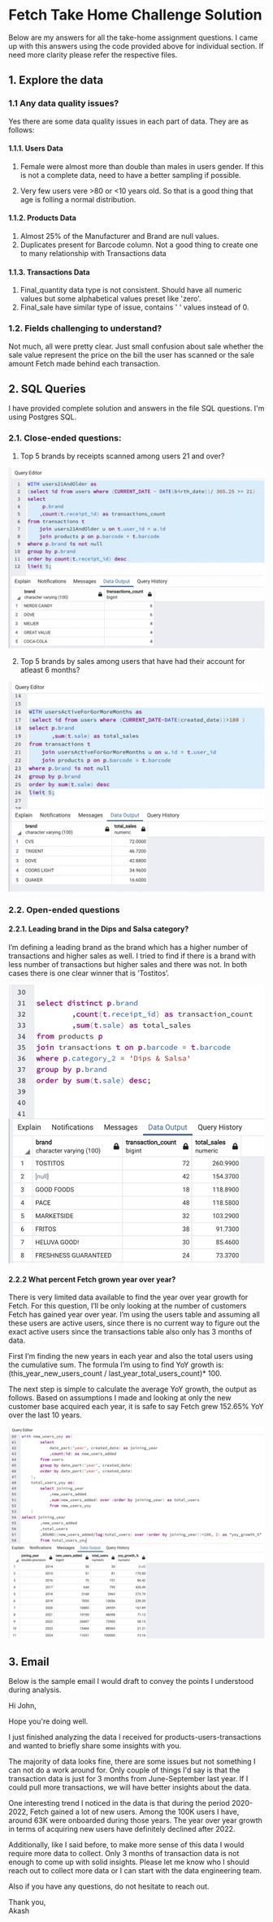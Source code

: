# Fetch Take Home Challenge Solution

Below are my answers for all the take-home assignment questions. I came up with this answers using the code provided above for individual section. If need more clarity please refer the respective files.

## 1. Explore the data

### 1.1 Any data quality issues?
Yes there are some data quality issues in each part of data. They are as follows:

#### 1.1.1. Users Data
1) Female were almost more than double than males in users gender. If this is not a complete data, need to have a better sampling if possible.
2. Very few users vere >80 or <10 years old. So that is a good thing that age is folling a normal distribution.

#### 1.1.2. Products Data
1. Almost 25% of the Manufacturer and Brand are null values.
2. Duplicates present for Barcode column. Not a good thing to create one to many relationship with Transactions data

#### 1.1.3. Transactions Data
1. Final_quantity data type is not consistent. Should have all numeric values but some alphabetical values preset like 'zero'.
2. Final_sale have similar type of issue, contains ' ' values instead of 0.


### 1.2. Fields challenging to understand?

Not much, all were pretty clear. Just small confusion about sale whether the sale value represent the price on the bill the user has scanned or the sale amount Fetch made behind each transaction.


## 2. SQL Queries

I have provided complete solution and answers in the file SQL questions. I'm using Postgres SQL.

### 2.1. Close-ended questions:

1. Top 5 brands by receipts scanned among users 21 and over?

![1SQL](screenshots/1SQL.png)

2. Top 5 brands by sales among users that have had their account for atleast 6 months?

![2SQL](screenshots/2SQL.png)


### 2.2. Open-ended questions

#### 2.2.1. Leading brand in the Dips and Salsa category?

I’m defining a leading brand as the brand which has a higher number of transactions and higher sales as well. I tried to find if there is a brand with less number of transactions but higher sales and there was not. In both cases there is one clear winner that is ‘Tostitos’.

![3SQL](screenshots/3SQL.png)

#### 2.2.2 What percent Fetch grown year over year?

There is very limited data available to find the year over year growth for Fetch. For this question, I’ll be only looking at the number of customers Fetch has gained year over year. I’m using the users table and assuming all these users are active users, since there is no current way to figure out the exact active users since the transactions table also only has 3 months of data.

First I’m finding the new years in each year and also the total users using the cumulative sum. The formula I’m using to find YoY growth is: \
(this_year_new_users_count / last_year_total_users_count)* 100.

The next step is simple to calculate the average YoY growth, the output as follows. Based on assumptions I made and looking at only the new customer base acquired each year, it is safe to say Fetch grew 152.65% YoY over the last 10 years.

![4SQL](screenshots/4SQL.png)


## 3. Email

Below is the sample email I would draft to convey the points I understood during analysis.



Hi John,


Hope you're doing well.


I just finished analyzing the data I received for products-users-transactions and wanted to briefly share some insights with you.


The majority of data looks fine, there are some issues but not something I can not do a work around for. Only couple of things I'd say is that the transaction data is just for 3 months from June-September last year. If I could pull more transactions, we will have better insights about the data.


One interesting trend I noticed in the data is that during the period 2020-2022, Fetch gained a lot of new users. Among the 100K users I have, around 63K were onboarded during those years. The year over year growth in terms of acquiring new users have definitely declined after 2022.


Additionally, like I said before, to make more sense of this data I would require more data to collect. Only 3 months of transaction data is not enough to come up with solid insights. Please let me know who I should reach out to collect more data or I can start with the data engineering team.


Also if you have any questions, do not hesitate to reach out.


Thank you,\
Akash






